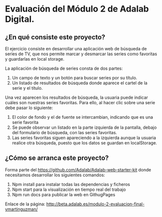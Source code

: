 # Evaluación del Módulo 2 de Adalab Digital.

## ¿En qué consiste este proyecto?

El ejercicio consiste en desarrollar una aplicación web de búsqueda de series de TV, que nos permite
marcar y desmarcar las series como favoritas y guardarlas en local storage.

La aplicación de búsqueda de series consta de dos partes:

1. Un campo de texto y un botón para buscar series por su título.
1. Un listado de resultados de búsqueda donde aparece el cartel de la serie y el título.

Una vez aparecen los resultados de búsqueda, la usuaria puede indicar cuáles son nuestras series favoritas.
Para ello, al hacer clic sobre una serie debe pasar lo siguiente:

1. El color de fondo y el de fuente se intercambian, indicando que es una serie favorita
1. Se puede observar un listado en la parte izquierda de la pantalla, debajo del formulario de búsqueda, con las series favoritas.
1. Las series favoritas siguen apareciendo a la izquierda aunque la usuaria realice otra búsqueda, puesto que los datos se guardan en localStorage.

## ¿Cómo se arranca este proyecto?

Forma parte del https://github.com/Adalab/Adalab-web-starter-kit donde necesitamos desarrollar los siguientes comandos:
1. Npm install para instalar todas las dependencias y ficheros
1. Npm start para la visualización en tiempo real del trabajo
1. Npm run docs para publicar la web en GithugPages


Enlace de la página: http://beta.adalab.es/modulo-2-evaluacion-final-ymartinguzman/
